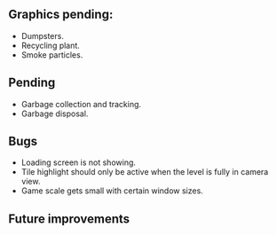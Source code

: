 ## Graphics pending:
- Dumpsters.
- Recycling plant.
- Smoke particles.

## Pending
- Garbage collection and tracking.
- Garbage disposal.

## Bugs
- Loading screen is not showing.
- Tile highlight should only be active when the level is fully in camera view.
- Game scale gets small with certain window sizes.

## Future improvements
